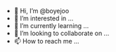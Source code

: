 - 👋 Hi, I’m @boyejoo
- 👀 I’m interested in ...
- 🌱 I’m currently learning ...
- 💞️ I’m looking to collaborate on ...
- 📫 How to reach me ...

<!---
boyejoo/boyejoo is a ✨ special ✨ repository because its `README.md` (this file) appears on your GitHub profile.
You can click the Preview link to take a look at your changes.
--->
